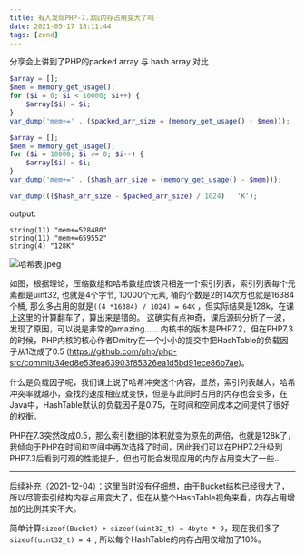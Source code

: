 ```yaml
---
title: 有人发现PHP-7.3后内存占用变大了吗
date: 2021-05-17 18:11:44
tags: [zend]
---
```


分享会上讲到了PHP的packed array 与 hash array 对比

```php
$array = [];
$mem = memory_get_usage();
for ($i = 0; $i < 10000; $i++) {
    $array[$i] = $i;
}
var_dump('mem+=' . ($packed_arr_size = (memory_get_usage() - $mem)));

$array = [];
$mem = memory_get_usage();
for ($i = 10000; $i >= 0; $i--) {
    $array[$i] = $i;
}
var_dump('mem+=' . ($hash_arr_size = (memory_get_usage() - $mem)));

var_dump((($hash_arr_size - $packed_arr_size) / 1024) . 'K');
```

output:

```
string(11) "mem+=528480"
string(11) "mem+=659552"
string(4) "128K"
```

<!--more-->

![哈希表.jpeg](https://ae03.alicdn.com/kf/H8a1991c6f3044993ab066ef38ae4992b1.png)

如图，根据理论，压缩数组和哈希数组应该只相差一个索引列表，索引列表每个元素都是uint32, 也就是4个字节, 10000个元素, 桶的个数是2的14次方也就是16384个桶, 那么多占用的就是`((4 *16384) / 1024) = 64K` ，但实际结果是128k，在课上这里的计算翻车了，算出来是错的。
这确实有点神奇，课后源码分析了一波，发现了原因，可以说是非常的amazing……
内核书的版本是PHP7.2，但在PHP7.3的时候，PHP内核的核心作者Dmitry在一个小小的提交中把HashTable的负载因子从1改成了0.5 (https://github.com/php/php-src/commit/34ed8e53fea63903f85326ea1d5bd91ece86b7ae)。

什么是负载因子呢，我们课上说了哈希冲突这个内容，显然，索引列表越大，哈希冲突率就越小，查找的速度相应就变快，但是与此同时占用的内存也会变多，在Java中，HashTable默认的负载因子是0.75，在时间和空间成本之间提供了很好的权衡。

PHP在7.3突然改成0.5，那么索引数组的体积就变为原先的两倍，也就是128k了，我倾向于PHP在时间和空间中再次选择了时间，因此我们可以在PHP7.2升级到PHP7.3后看到可观的性能提升，但也可能会发现应用的内存占用变大了一些...

___

后续补充（2021-12-04）：这里当时没有仔细想，由于Bucket结构已经很大了，所以尽管索引结构内存占用变大了，但在从整个HashTable视角来看，内存占用增加的比例其实不大。

简单计算`sizeof(Bucket) + sizeof(uint32_t) = 4byte * 9`，现在我们多了`sizeof(uint32_t) = 4 `, 所以每个HashTable的内存占用仅增加了10%。


